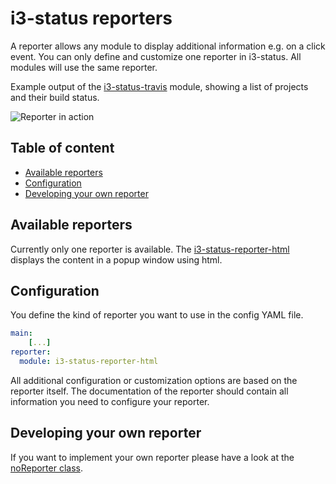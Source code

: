 # i3-status reporters

A reporter allows any module to display additional information e.g. on a click event. You can only define and customize one reporter in i3-status. All modules will use the same reporter. 

Example output of the [i3-status-travis](https://github.com/fehmer/i3-status-travis) module, showing a list of projects and their build status.

![Reporter in action](reporter.png)

## Table of content
<!-- MarkdownTOC autolink="true" -->

- [Available reporters](#available-reporters)
- [Configuration](#configuration)
- [Developing your own reporter](#developing-your-own-reporter)

<!-- /MarkdownTOC -->


## Available reporters

Currently only one reporter is available. The [i3-status-reporter-html](https://github.com/fehmer/i3-status-reporter-html) displays the content in a popup window using html.


## Configuration

You define the kind of reporter you want to use in the config YAML file.

``` yaml
main:
    [...]
reporter:
  module: i3-status-reporter-html
```

All additional configuration or customization options are based on the reporter itself. The documentation of the reporter should contain all information you need to configure your reporter.


## Developing your own reporter

If you want to implement your own reporter please have a look at the [noReporter class](../src/noReporter.js). 